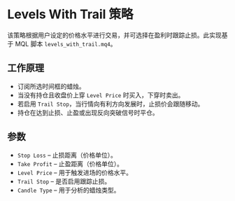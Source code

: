 # Levels With Trail 策略

该策略根据用户设定的价格水平进行交易，并可选择在盈利时跟踪止损。此实现基于 MQL 脚本 `levels_with_trail.mq4`。

## 工作原理
- 订阅所选时间框的蜡烛。
- 当没有持仓且收盘价上穿 `Level Price` 时买入，下穿时卖出。
- 若启用 `Trail Stop`，当行情向有利方向发展时，止损价会跟随移动。
- 持仓在达到止损、止盈或出现反向突破信号时平仓。

## 参数
- `Stop Loss` – 止损距离（价格单位）。
- `Take Profit` – 止盈距离（价格单位）。
- `Level Price` – 用于触发进场的价格水平。
- `Trail Stop` – 是否启用跟踪止损。
- `Candle Type` – 用于分析的蜡烛类型。
